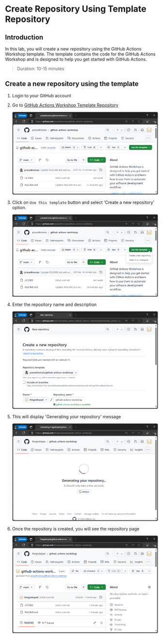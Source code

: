 # Create Repository Using Template Repository

## Introduction

In this lab, you will create a new repository using the GitHub Actions Workshop template. The template contains the code for the GitHub Actions Workshop and is designed to help you get started with GitHub Actions.

> Duration: 10-15 minutes

## Create a new repository using the template

1. Login to your GitHub account

2. Go to [GitHub Actions Workshop Template Repository](https://prasadhonrao/github-actions-workshop/generate)

   ![Navigate to Template Repository](../images/1.1-navigate-to-template-repository.png)

3. Click on `Use this template` button and select 'Create a new repository' option.

   ![Use This Template](../images/1.2-use-this-template.png)

4. Enter the repository name and description

   ![Enter Repository Name](../images/1.3-create-a-new-repository.png)

5. This will display 'Generating your repository' message

   ![Generating Repository](../images/1.4-generating-your-repository.png)

6. Once the repository is created, you will see the repository page

   ![Repository Created](../images/1.5-repository-created.png)
